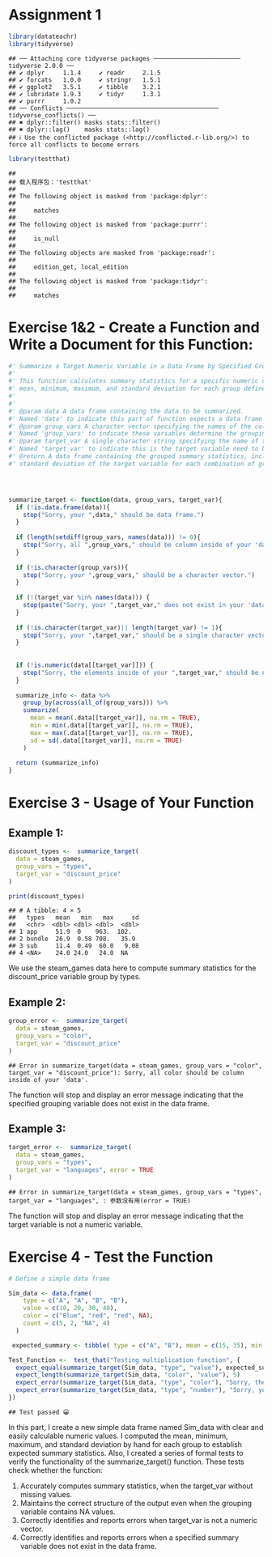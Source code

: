 Assignment 1
================

``` r
library(datateachr)
library(tidyverse)
```

    ## ── Attaching core tidyverse packages ──────────────────────── tidyverse 2.0.0 ──
    ## ✔ dplyr     1.1.4     ✔ readr     2.1.5
    ## ✔ forcats   1.0.0     ✔ stringr   1.5.1
    ## ✔ ggplot2   3.5.1     ✔ tibble    3.2.1
    ## ✔ lubridate 1.9.3     ✔ tidyr     1.3.1
    ## ✔ purrr     1.0.2     
    ## ── Conflicts ────────────────────────────────────────── tidyverse_conflicts() ──
    ## ✖ dplyr::filter() masks stats::filter()
    ## ✖ dplyr::lag()    masks stats::lag()
    ## ℹ Use the conflicted package (<http://conflicted.r-lib.org/>) to force all conflicts to become errors

``` r
library(testthat)
```

    ## 
    ## 载入程序包：'testthat'
    ## 
    ## The following object is masked from 'package:dplyr':
    ## 
    ##     matches
    ## 
    ## The following object is masked from 'package:purrr':
    ## 
    ##     is_null
    ## 
    ## The following objects are masked from 'package:readr':
    ## 
    ##     edition_get, local_edition
    ## 
    ## The following object is masked from 'package:tidyr':
    ## 
    ##     matches

# Exercise 1&2 - Create a Function and Write a Document for this Function:

``` r
#' Summarize a Target Numeric Variable in a Data Frame by Specified Grouping Variables
#' 
#' This function calculates summary statistics for a specific numeric column in a data frame. It computes the 
#' mean, minimum, maximum, and standard deviation for each group defined by the specified grouping variables.
#' 
#' 
#' @param data A data frame containing the data to be summarized.
#' Named 'data' to indicate this part of function expects a data frame as input.
#' @param group_vars A character vector specifying the names of the columns to group by.
#' Named 'group_vars' to indicate these variables determine the grouping structure
#' @param target_var A single character string specifying the name of the numeric column to summarize.
#' Named 'target_var' to indicate this is the target variable need to be summarized.
#' @return A data frame containing the grouped summary statistics, including mean, minimum, maximum, and   
#' standard deviation of the target variable for each combination of grouping variables.




summarize_target <- function(data, group_vars, target_var){
  if (!is.data.frame(data)){
    stop("Sorry, your ",data," should be data frame.")
  }
  
  if (length(setdiff(group_vars, names(data))) != 0){
    stop("Sorry, all ",group_vars," should be column inside of your 'data'.")
  }
  
  if (!is.character(group_vars)){
    stop("Sorry, your ",group_vars," should be a character vector.")
  }
  
  if (!(target_var %in% names(data))) {
    stop(paste("Sorry, your ",target_var," does not exist in your 'data'."))
  }
  
  if (!is.character(target_var)|| length(target_var) != 1){
    stop("Sorry, your ",target_var," should be a single character vector.")
  }
  
  
  if (!is.numeric(data[[target_var]])) {
    stop("Sorry, the elements inside of your ",target_var," should be numeric.")
  }
  
  summarize_info <- data %>%
    group_by(across(all_of(group_vars))) %>%
    summarize(
      mean = mean(.data[[target_var]], na.rm = TRUE),
      min = min(.data[[target_var]], na.rm = TRUE),
      max = max(.data[[target_var]], na.rm = TRUE),
      sd = sd(.data[[target_var]], na.rm = TRUE)
    )
  
  return (summarize_info)
}
```

# Exercise 3 - Usage of Your Function

## Example 1:

``` r
discount_types <-  summarize_target(
  data = steam_games,
  group_vars = "types",
  target_var = "discount_price"
)

print(discount_types)
```

    ## # A tibble: 4 × 5
    ##   types   mean   min   max     sd
    ##   <chr>  <dbl> <dbl> <dbl>  <dbl>
    ## 1 app     51.9  0    963.  102.  
    ## 2 bundle  26.9  0.58 708.   35.9 
    ## 3 sub     11.4  0.49  60.0   9.08
    ## 4 <NA>    24.0 24.0   24.0  NA

We use the steam_games data here to compute summary statistics for the
discount_price variable group by types.

## Example 2:

``` r
group_error <-  summarize_target(
  data = steam_games,
  group_vars = "color",
  target_var = "discount_price"
)
```

    ## Error in summarize_target(data = steam_games, group_vars = "color", target_var = "discount_price"): Sorry, all color should be column inside of your 'data'.

The function will stop and display an error message indicating that the
specified grouping variable does not exist in the data frame.

## Example 3:

``` r
target_error <-  summarize_target(
  data = steam_games,
  group_vars = "types",
  target_var = "languages", error = TRUE
)
```

    ## Error in summarize_target(data = steam_games, group_vars = "types", target_var = "languages", : 参数没有用(error = TRUE)

The function will stop and display an error message indicating that the
target variable is not a numeric variable.

# Exercise 4 - Test the Function

``` r
# Define a simple data frame

Sim_data <- data.frame(
    type = c("A", "A", "B", "B"),
    value = c(10, 20, 30, 40),
    color = c("Blue", "red", "red", NA),
    count = c(5, 2, "NA", 4)
  )

 expected_summary <- tibble( type = c("A", "B"), mean = c(15, 35), min = c(10, 30), max = c(20, 40), sd = c(7.0710678, 7.0710678))

Test_Function <-  test_that("Testing multiplication function", {
  expect_equal(summarize_target(Sim_data, "type", "value"), expected_summary)
  expect_length(summarize_target(Sim_data, "color", "value"), 5)
  expect_error(summarize_target(Sim_data, "type", "color"), "Sorry, the elements inside of your color should be numeric.")
  expect_error(summarize_target(Sim_data, "type", "number"), "Sorry, your  number  does not exist in your 'data'.")
})
```

    ## Test passed 😀

In this part, I create a new simple data frame named Sim_data with clear
and easily calculable numeric values. I computed the mean, minimum,
maximum, and standard deviation by hand for each group to establish
expected summary statistics. Also, I created a series of formal tests to
verify the functionality of the summarize_target() function. These tests
check whether the function:

1.  Accurately computes summary statistics, when the target_var without
    missing values.
2.  Maintains the correct structure of the output even when the grouping
    variable contains NA values.
3.  Correctly identifies and reports errors when target_var is not a
    numeric vector.
4.  Correctly identifies and reports errors when a specified summary
    variable does not exist in the data frame.
